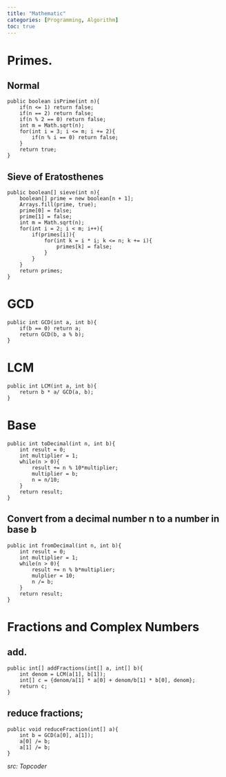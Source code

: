 ```yaml
---
title: "Mathematic"
categories: [Programming, Algorithm]
toc: true
---
```


# Primes.
## Normal
```
public boolean isPrime(int n){
    if(n <= 1) return false;
    if(n == 2) return false;
    if(n % 2 == 0) return false;
    int m = Math.sqrt(n);
    for(int i = 3; i <= m; i += 2){
        if(n % i == 0) return false;
    }
    return true;
}
```
## Sieve of Eratosthenes
```
public boolean[] sieve(int n){
    boolean[] prime = new boolean[n + 1];
    Arrays.fill(prime, true);
    prime[0] = false;
    prime[1] = false;
    int m = Math.sqrt(n);
    for(int i = 2; i < m; i++){
        if(primes[i]){
            for(int k = i * i; k <= n; k += i){
                primes[k] = false;
            }
        }
    }
    return primes;
}
```

# GCD

```
public int GCD(int a, int b){
    if(b == 0) return a;
    return GCD(b, a % b);
}
```

# LCM

```
public int LCM(int a, int b){
    return b * a/ GCD(a, b);
}
```

# Base

```
public int toDecimal(int n, int b){
    int result = 0;
    int multiplier = 1;
    while(n > 0){
        result += n % 10*multiplier;
        multiplier = b;
        n = n/10;
    }
    return result;
}
```

## Convert from a decimal number n to a number in base b
```
public int fromDecimal(int n, int b){
    int result = 0;
    int multiplier = 1;
    while(n > 0){
        result += n % b*multiplier;
        mulplier = 10;
        n /= b;
    }
    return result;
}
```

# Fractions and Complex Numbers
## add.
```
public int[] addFractions(int[] a, int[] b){
    int denom = LCM(a[1], b[1]);
    int[] c = {denom/a[1] * a[0] + denom/b[1] * b[0], denom};
    return c;
}
```

## reduce fractions;
```
public void reduceFraction(int[] a){
    int b = GCD(a[0], a[1]);
    a[0] /= b;
    a[1] /= b;
}
```
*src: Topcoder*